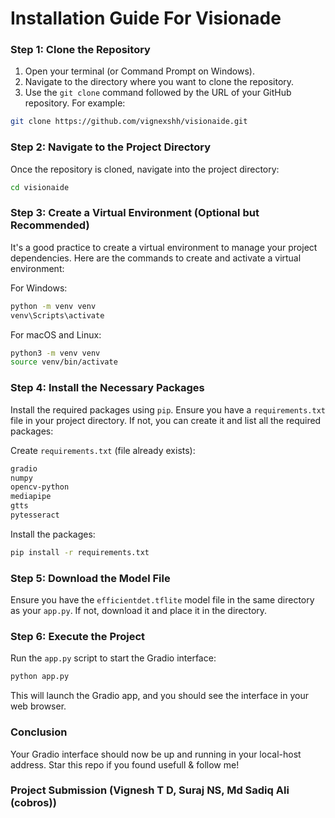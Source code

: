 # Installation Guide For Visionade

### Step 1: Clone the Repository

1. Open your terminal (or Command Prompt on Windows).
2. Navigate to the directory where you want to clone the repository.
3. Use the `git clone` command followed by the URL of your GitHub repository. For example:

```sh
git clone https://github.com/vignexshh/visionaide.git
```

### Step 2: Navigate to the Project Directory

Once the repository is cloned, navigate into the project directory:

```sh
cd visionaide 
```

### Step 3: Create a Virtual Environment (Optional but Recommended)

It's a good practice to create a virtual environment to manage your project dependencies. Here are the commands to create and activate a virtual environment:

For Windows:
```sh
python -m venv venv
venv\Scripts\activate
```

For macOS and Linux:
```sh
python3 -m venv venv
source venv/bin/activate
```

### Step 4: Install the Necessary Packages

Install the required packages using `pip`. Ensure you have a `requirements.txt` file in your project directory. If not, you can create it and list all the required packages:

Create `requirements.txt` (file already exists):
```txt
gradio
numpy
opencv-python
mediapipe
gtts
pytesseract
```

Install the packages:
```sh
pip install -r requirements.txt
```

### Step 5: Download the Model File

Ensure you have the `efficientdet.tflite` model file in the same directory as your `app.py`. If not, download it and place it in the directory.

### Step 6: Execute the Project

Run the `app.py` script to start the Gradio interface:

```sh
python app.py
```

This will launch the Gradio app, and you should see the interface in your web browser.

### Conclusion

Your Gradio interface should now be up and running in your local-host address. Star this repo if you found usefull & follow me!

### Project Submission (Vignesh T D, Suraj NS, Md Sadiq Ali (cobros))
